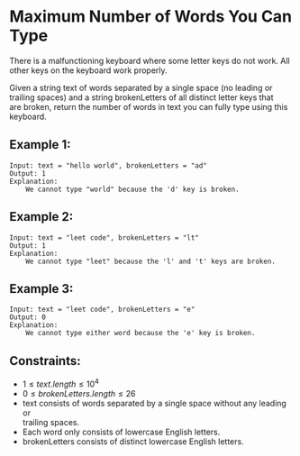 # Maximum Number of Words You Can Type

There is a malfunctioning keyboard where some letter keys do not work. All  
other keys on the keyboard work properly.

Given a string text of words separated by a single space (no leading or  
trailing spaces) and a string brokenLetters of all distinct letter keys that  
are broken, return the number of words in text you can fully type using this  
keyboard.

 

## Example 1:

    Input: text = "hello world", brokenLetters = "ad"
    Output: 1
    Explanation: 
        We cannot type "world" because the 'd' key is broken.

## Example 2:

    Input: text = "leet code", brokenLetters = "lt"
    Output: 1
    Explanation: 
        We cannot type "leet" because the 'l' and 't' keys are broken.

## Example 3:

    Input: text = "leet code", brokenLetters = "e"
    Output: 0
    Explanation: 
        We cannot type either word because the 'e' key is broken.

 

## Constraints:

* $1 \le text.length \le 10^4$
* $0 \le brokenLetters.length \le 26$
* text consists of words separated by a single space without any leading or  
trailing spaces.
* Each word only consists of lowercase English letters.
* brokenLetters consists of distinct lowercase English letters.

